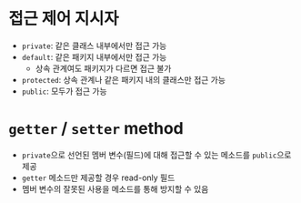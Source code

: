 # 접근 제어 지시자

- `private`: 같은 클래스 내부에서만 접근 가능
- `default`: 같은 패키지 내부에서만 접근 가능
  - 상속 관계여도 패키지가 다르면 접근 불가
- `protected`: 상속 관계나 같은 패키지 내의 클래스만 접근 가능
- `public`: 모두가 접근 가능



# `getter` / `setter` method

- `private`으로 선언된 멤버 변수(필드)에 대해 접근할 수 있는 메소드를 `public`으로 제공
- `getter` 메소드만 제공할 경우 read-only 필드
- 멤버 변수의 잘못된 사용을 메소드를 통해 방지할 수 있음

